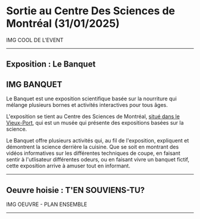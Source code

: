 # Sortie au Centre Des Sciences de Montréal (31/01/2025)

IMG COOL DE L'EVENT

---
## Exposition : Le Banquet

IMG BANQUET
---
Le Banquet est une exposition scientifique basée sur la nourriture qui mélange plusieurs bornes et activités interactives pour tous âges. 

L'exposition se tient au Centre des Sciences de Montréal, [situé dans le Vieux-Port](https://www.montrealsciencecentre.com/visitor-info), qui est un musée qui présente des expositions basées sur la science.

Le Banquet offre plusieurs activités qui, au fil de l'exposition, expliquent et démontrent la science derrière la cuisine. Que se soit en montrant des vidéos informatives sur les différentes techniques de coupe, en faisant sentir à l'utlisateur différentes odeurs, ou en faisant vivre un banquet fictif, cette exposition arrive à amuser tout en informant. 

---
## Oeuvre hoisie : T'EN SOUVIENS-TU?

IMG OEUVRE - PLAN ENSEMBLE 

---
